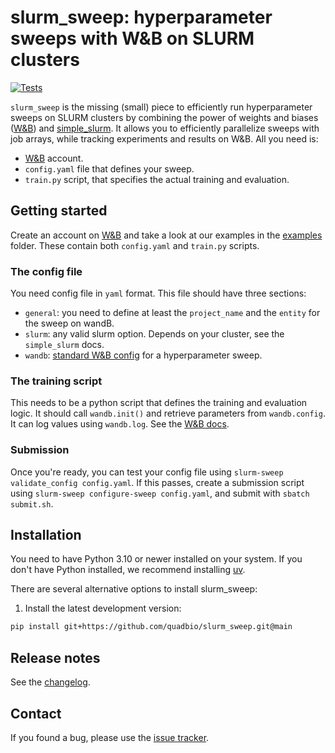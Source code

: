 # slurm_sweep: hyperparameter sweeps with W&B on SLURM clusters

[![Tests][badge-tests]][tests]

[badge-tests]: https://github.com/quadbio/slurm_sweep/actions/workflows/test.yaml/badge.svg


`slurm_sweep` is the missing (small) piece to efficiently run hyperparameter sweeps on SLURM clusters by combining the power of weights and biases ([W&B][]) and [simple_slurm][]. It allows you to efficiently parallelize sweeps with job arrays, while tracking experiments and results on W&B. All you need is:

- [W&B][] account.
- `config.yaml` file that defines your sweep.
- `train.py` script, that specifies the actual training and evaluation.

## Getting started

Create an account on [W&B][] and take a look at our examples in the [examples][] folder. These contain both `config.yaml` and `train.py` scripts.

### The config file
You need config file in `yaml` format. This file should have three sections:
- `general`: you need to define at least the `project_name` and the `entity` for the sweep on wandB.
- `slurm`: any valid slurm option. Depends on your cluster, see the `simple_slurm` docs.
- `wandb`: [standard W&B config](https://docs.wandb.ai/guides/sweeps/define-sweep-configuration/) for a hyperparameter sweep.

### The training script
This needs to be a python script that defines the training and evaluation logic. It should call `wandb.init()` and retrieve parameters from `wandb.config`. It can log values using `wandb.log`. See the [W&B docs](https://docs.wandb.ai/guides/sweeps/).

### Submission
Once you're ready, you can test your config file using `slurm-sweep validate_config config.yaml`. If this passes, create a submission script using `slurm-sweep configure-sweep config.yaml`, and submit with `sbatch submit.sh`.

## Installation

You need to have Python 3.10 or newer installed on your system.
If you don't have Python installed, we recommend installing [uv][].

There are several alternative options to install slurm_sweep:

<!--
1) Install the latest release of `slurm_sweep` from [PyPI][]:

```bash
pip install slurm_sweep
```
-->

1. Install the latest development version:

```bash
pip install git+https://github.com/quadbio/slurm_sweep.git@main
```

## Release notes

See the [changelog][].

## Contact
If you found a bug, please use the [issue tracker][].


[examples]: https://github.com/quadbio/slurm_sweep/tree/main/examples
[uv]: https://github.com/astral-sh/uv
[scverse discourse]: https://discourse.scverse.org/
[issue tracker]: https://github.com/quadbio/slurm_sweep/issues
[tests]: https://github.com/quadbio/slurm_sweep/actions/workflows/test.yaml
[changelog]: https://github.com/quadbio/slurm_sweep/blob/main/CHANGELOG.md
[pypi]: https://pypi.org/project/slurm_sweep
[simple_slurm]: https://github.com/amq92/simple_slurm
[W&B]:  https://wandb.ai/site/
